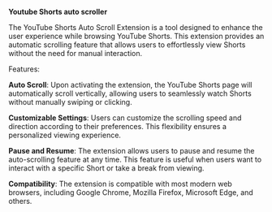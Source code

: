 **Youtube Shorts auto scroller**

The YouTube Shorts Auto Scroll Extension is a tool designed to enhance the user experience while browsing YouTube Shorts. This extension provides an automatic scrolling feature 
 that allows users to effortlessly view Shorts without the need for manual interaction.

Features:

**Auto Scroll**: Upon activating the extension, the YouTube Shorts page will automatically scroll vertically, allowing users to seamlessly watch Shorts without manually
swiping or clicking.

**Customizable Settings**: Users can customize the scrolling speed and direction according to their preferences. This flexibility ensures a personalized viewing experience.

**Pause and Resume**: The extension allows users to pause and resume the auto-scrolling feature at any time. This feature is useful when users want to interact with a specific 
Short or take a break from viewing.

**Compatibility**: The extension is compatible with most modern web browsers, including Google Chrome, Mozilla Firefox, Microsoft Edge, and others.
